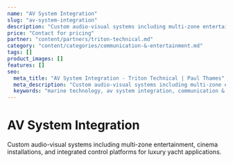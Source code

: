 ```yaml
---
name: "AV System Integration"
slug: "av-system-integration"
description: "Custom audio-visual systems including multi-zone entertainment, cinema installations, and integrated control platforms for luxury yacht applications."
price: "Contact for pricing"
partner: "content/partners/triton-technical.md"
category: "content/categories/communication-&-entertainment.md"
tags: []
product_images: []
features: []
seo:
  meta_title: "AV System Integration - Triton Technical | Paul Thames"
  meta_description: "Custom audio-visual systems including multi-zone entertainment, cinema installations, and integrated control platforms for luxury yacht applications."
  keywords: "marine technology, av system integration, communication & entertainment"
---
```


# AV System Integration

Custom audio-visual systems including multi-zone entertainment, cinema installations, and integrated control platforms for luxury yacht applications.




